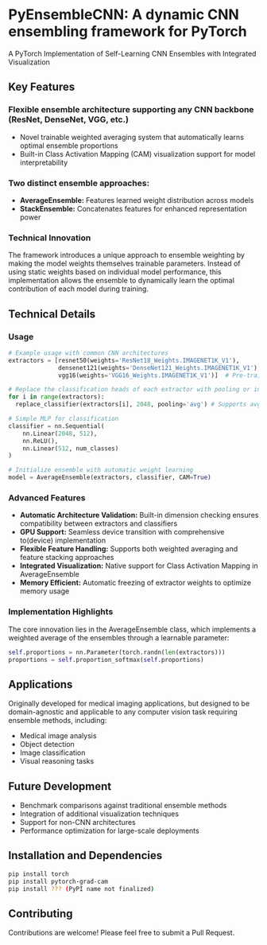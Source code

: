 # PyEnsembleCNN: A dynamic CNN ensembling framework for PyTorch
A PyTorch Implementation of Self-Learning CNN Ensembles with Integrated Visualization

## Key Features

### Flexible ensemble architecture supporting any CNN backbone (ResNet, DenseNet, VGG, etc.)
* Novel trainable weighted averaging system that automatically learns optimal ensemble proportions
* Built-in Class Activation Mapping (CAM) visualization support for model interpretability

### Two distinct ensemble approaches:
* **AverageEnsemble:** Features learned weight distribution across models
* **StackEnsemble:** Concatenates features for enhanced representation power 

### Technical Innovation
The framework introduces a unique approach to ensemble weighting by making the model weights themselves trainable parameters. Instead of using static weights based on individual model performance, this implementation allows the ensemble to dynamically learn the optimal contribution of each model during training.

## Technical Details

### Usage
```python
# Example usage with common CNN architectures
extractors = [resnet50(weights='ResNet18_Weights.IMAGENET1K_V1'),
              densenet121(weights='DenseNet121_Weights.IMAGENET1K_V1'),
              vgg16(weights='VGG16_Weights.IMAGENET1K_V1')]  # Pre-trained models

# Replace the classification heads of each extractor with pooling or interpolation (downscaling vs upscaling)
for i in range(extractors):
  replace_classifier(extractors[i], 2048, pooling='avg') # Supports avg and max pooling

# Simple MLP for classification
classifier = nn.Sequential(
    nn.Linear(2048, 512),
    nn.ReLU(),
    nn.Linear(512, num_classes)
)

# Initialize ensemble with automatic weight learning
model = AverageEnsemble(extractors, classifier, CAM=True)
```

### Advanced Features

* **Automatic Architecture Validation:** Built-in dimension checking ensures compatibility between extractors and classifiers
* **GPU Support:** Seamless device transition with comprehensive to(device) implementation
* **Flexible Feature Handling:** Supports both weighted averaging and feature stacking approaches
* **Integrated Visualization:** Native support for Class Activation Mapping in AverageEnsemble
* **Memory Efficient:** Automatic freezing of extractor weights to optimize memory usage

### Implementation Highlights
The core innovation lies in the AverageEnsemble class, which implements a weighted average of the ensembles through a learnable parameter:
```python
self.proportions = nn.Parameter(torch.randn(len(extractors)))
proportions = self.proportion_softmax(self.proportions)
```

## Applications
Originally developed for medical imaging applications, but designed to be domain-agnostic and applicable to any computer vision task requiring ensemble methods, including:

* Medical image analysis
* Object detection
* Image classification
* Visual reasoning tasks

## Future Development
* Benchmark comparisons against traditional ensemble methods
* Integration of additional visualization techniques
* Support for non-CNN architectures
* Performance optimization for large-scale deployments

## Installation and Dependencies
```bash
pip install torch
pip install pytorch-grad-cam
pip install ??? (PyPI name not finalized)
```

## Contributing
Contributions are welcome! Please feel free to submit a Pull Request.
